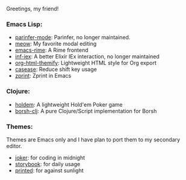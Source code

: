 Greetings, my friend!

### Emacs Lisp:
- [parinfer-mode](https://github.com/DogLooksGood/parinfer-mode): Parinfer, no longer maintained.
- [meow](https://github.com/DogLooksGood/meow): My favorite modal editing
- [emacs-rime](https://github.com/DogLooksGood/emacs-rime): A Rime frontend
- [inf-iex](https://github.com/DogLooksGood/inf-iex): A better Elixir IEx interaction, no longer maintained
- [org-html-themify](https://github.com/DogLooksGood/org-html-themify): Lightweight HTML style for Org export
- [casease](https://github.com/DogLooksGood/casease): Reduce shift key usage
- [zprint](https://github.com/DogLooksGood/zprint.el): Zprint in Emacs

### Clojure:
- [holdem](https://github.com/DogLooksGood/holdem): A lightweight Hold'em Poker game
- [borsh-clj](https://github.com/DogLooksGood/borsh-clj): A pure Clojure/Script implementation for Borsh

### Themes:
Themes are Emacs only and I have plan to port them to my secondary editor.
- [joker](https://github.com/DogLooksGood/joker-theme): for coding in midnight
- [storybook](https://github.com/DogLooksGood/storybook-theme): for daily usage
- [printed](https://github.com/DogLooksGood/printed-theme): for against sunlight
